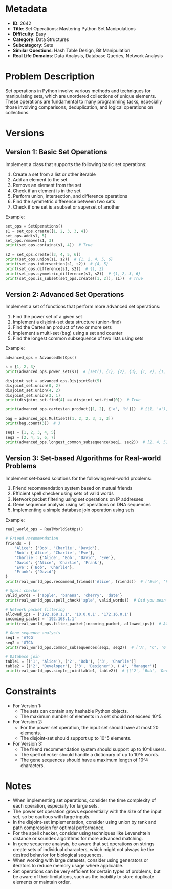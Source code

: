 # Metadata

- **ID**: 2642
- **Title**: Set Operations: Mastering Python Set Manipulations
- **Difficulty**: Easy
- **Category**: Data Structures
- **Subcategory**: Sets
- **Similar Questions**: Hash Table Design, Bit Manipulation
- **Real Life Domains**: Data Analysis, Database Queries, Network Analysis

# Problem Description

Set operations in Python involve various methods and techniques for manipulating sets, which are unordered collections of unique elements. These operations are fundamental to many programming tasks, especially those involving comparisons, deduplication, and logical operations on collections.

# Versions

## Version 1: Basic Set Operations

Implement a class that supports the following basic set operations:
1. Create a set from a list or other iterable
2. Add an element to the set
3. Remove an element from the set
4. Check if an element is in the set
5. Perform union, intersection, and difference operations
6. Find the symmetric difference between two sets
7. Check if one set is a subset or superset of another

Example:
```python
set_ops = SetOperations()
s1 = set_ops.create([1, 2, 3, 3, 4])
set_ops.add(s1, 5)
set_ops.remove(s1, 3)
print(set_ops.contains(s1, 4))  # True

s2 = set_ops.create([3, 4, 5, 6])
print(set_ops.union(s1, s2))  # {1, 2, 4, 5, 6}
print(set_ops.intersection(s1, s2))  # {4, 5}
print(set_ops.difference(s1, s2))  # {1, 2}
print(set_ops.symmetric_difference(s1, s2))  # {1, 2, 3, 6}
print(set_ops.is_subset(set_ops.create([1, 2]), s1))  # True
```

## Version 2: Advanced Set Operations

Implement a set of functions that perform more advanced set operations:
1. Find the power set of a given set
2. Implement a disjoint-set data structure (union-find)
3. Find the Cartesian product of two or more sets
4. Implement a multi-set (bag) using a set and counter
5. Find the longest common subsequence of two lists using sets

Example:
```python
advanced_ops = AdvancedSetOps()

s = {1, 2, 3}
print(advanced_ops.power_set(s))  # [set(), {1}, {2}, {3}, {1, 2}, {1, 3}, {2, 3}, {1, 2, 3}]

disjoint_set = advanced_ops.DisjointSet(5)
disjoint_set.union(0, 2)
disjoint_set.union(4, 2)
disjoint_set.union(3, 1)
print(disjoint_set.find(4) == disjoint_set.find(0))  # True

print(advanced_ops.cartesian_product({1, 2}, {'a', 'b'}))  # {(1, 'a'), (1, 'b'), (2, 'a'), (2, 'b')}

bag = advanced_ops.Multiset([1, 2, 2, 3, 3, 3])
print(bag.count(3))  # 3

seq1 = [1, 2, 3, 4, 5]
seq2 = [2, 4, 5, 6, 7]
print(advanced_ops.longest_common_subsequence(seq1, seq2))  # [2, 4, 5]
```

## Version 3: Set-based Algorithms for Real-world Problems

Implement set-based solutions for the following real-world problems:
1. Friend recommendation system based on mutual friends
2. Efficient spell checker using sets of valid words
3. Network packet filtering using set operations on IP addresses
4. Gene sequence analysis using set operations on DNA sequences
5. Implementing a simple database join operation using sets

Example:
```python
real_world_ops = RealWorldSetOps()

# Friend recommendation
friends = {
    'Alice': {'Bob', 'Charlie', 'David'},
    'Bob': {'Alice', 'Charlie', 'Eve'},
    'Charlie': {'Alice', 'Bob', 'David', 'Eve'},
    'David': {'Alice', 'Charlie', 'Frank'},
    'Eve': {'Bob', 'Charlie'},
    'Frank': {'David'}
}
print(real_world_ops.recommend_friends('Alice', friends))  # ['Eve', 'Frank']

# Spell checker
valid_words = {'apple', 'banana', 'cherry', 'date'}
print(real_world_ops.spell_check('aple', valid_words))  # Did you mean 'apple'?

# Network packet filtering
allowed_ips = {'192.168.1.1', '10.0.0.1', '172.16.0.1'}
incoming_packet = '192.168.1.1'
print(real_world_ops.filter_packet(incoming_packet, allowed_ips))  # Allow

# Gene sequence analysis
seq1 = 'ATCG'
seq2 = 'GTCA'
print(real_world_ops.common_subsequences(seq1, seq2))  # ['A', 'C', 'G', 'T']

# Database join
table1 = [('1', 'Alice'), ('2', 'Bob'), ('3', 'Charlie')]
table2 = [('2', 'Developer'), ('3', 'Designer'), ('4', 'Manager')]
print(real_world_ops.simple_join(table1, table2))  # [('2', 'Bob', 'Developer'), ('3', 'Charlie', 'Designer')]
```

# Constraints

- For Version 1:
  - The sets can contain any hashable Python objects.
  - The maximum number of elements in a set should not exceed 10^5.
- For Version 2:
  - For the power set operation, the input set should have at most 20 elements.
  - The disjoint-set should support up to 10^5 elements.
- For Version 3:
  - The friend recommendation system should support up to 10^4 users.
  - The spell checker should handle a dictionary of up to 10^5 words.
  - The gene sequences should have a maximum length of 10^4 characters.

# Notes

- When implementing set operations, consider the time complexity of each operation, especially for large sets.
- The power set operation grows exponentially with the size of the input set, so be cautious with large inputs.
- In the disjoint-set implementation, consider using union by rank and path compression for optimal performance.
- For the spell checker, consider using techniques like Levenshtein distance or soundex algorithms for more advanced matching.
- In gene sequence analysis, be aware that set operations on strings create sets of individual characters, which might not always be the desired behavior for biological sequences.
- When working with large datasets, consider using generators or iterators to reduce memory usage where applicable.
- Set operations can be very efficient for certain types of problems, but be aware of their limitations, such as the inability to store duplicate elements or maintain order.